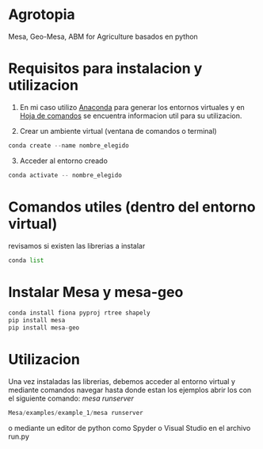 # Agrotopia

 Mesa, Geo-Mesa, ABM for Agriculture
 basados en python

# Requisitos para instalacion y utilizacion

1) En mi caso utilizo [Anaconda](https://anaconda.org/) para generar los entornos virtuales y en [Hoja de comandos](https://docs.conda.io/projects/conda/en/4.6.0/_downloads/52a95608c49671267e40c689e0bc00ca/conda-cheatsheet.pdf) se encuentra informacion util para su utilizacion.

2) Crear un ambiente virtual (ventana de comandos o terminal)
```python
conda create --name nombre_elegido
```
3) Acceder al entorno creado
```python
conda activate -- nombre_elegido
```
# Comandos utiles (dentro del entorno virtual)
revisamos si existen las librerias a instalar
```python
conda list
```
# Instalar Mesa y mesa-geo
```python
conda install fiona pyproj rtree shapely
pip install mesa
pip install mesa-geo
```
# Utilizacion
Una vez instaladas las librerias, debemos acceder al entorno virtual y mediante comandos navegar hasta donde estan los ejemplos abrir los con el siguiente comando:
*mesa runserver*

```python
Mesa/examples/example_1/mesa runserver
```

o mediante un editor de python como Spyder o Visual Studio en el archivo run.py


